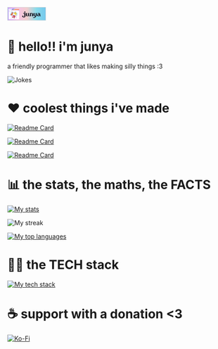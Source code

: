 [![banner.png](banner.png)](https://junyali.github.io)

# 👋 hello!! i'm junya

a friendly programmer that likes making silly things :3

![Jokes](https://readme-jokes.vercel.app/api?theme=omni&borderColor=%23ffffff)

# ❤️ coolest things i've made

[![Readme Card](https://github-readme-stats.vercel.app/api/pin/?username=junyali&repo=arsenalandanvil&theme=omni&hide_border=false)](https://github.com/junyali/arsenalandanvil)

[![Readme Card](https://github-readme-stats.vercel.app/api/pin/?username=junyali&repo=extra-ores&theme=omni&hide_border=false)](https://github.com/junyali/extra-ores)

[![Readme Card](https://github-readme-stats.vercel.app/api/pin/?username=junyali&repo=flourish&theme=omni&hide_border=false)](https://github.com/junyali/flourish)

# 📊 the stats, the maths, the FACTS

[![My stats](https://github-readme-stats.vercel.app/api?username=junyali&theme=omni&hide_border=false&rank_icon=percentile&include_all_commits=true&count_private=true)](https://github.com/junyali)

![My streak](https://github-readme-streak-stats.herokuapp.com/?user=junyali&theme=omni&hide_border=false)

[![My top languages](https://github-readme-stats.vercel.app/api/top-langs/?username=junyali&theme=omni&hide_border=false&include_all_commits=true&count_private=true&layout=compact&langs_count=8)](https://github.com/junyali)

# 👩‍💻 the TECH stack

[![My tech stack](https://skillicons.dev/icons?i=apple,arch,bash,blender,cs,cpp,cloudflare,css,discord,figma,gcp,git,github,gradle,godot,html,idea,java,js,linux,lua,markdown,npm,py,raspberrypi,redhat,rider,robloxstudio,sqlite,sublime,tailwind,ts,unity,unreal,vite,windows&theme=light)](https://skillicons.dev)

# ☕ support with a donation <3
[![Ko-Fi](https://img.shields.io/badge/Ko--fi-F16061?logo=ko-fi&logoColor=white&style=for-the-badge)](https://ko-fi.com/junyali)
